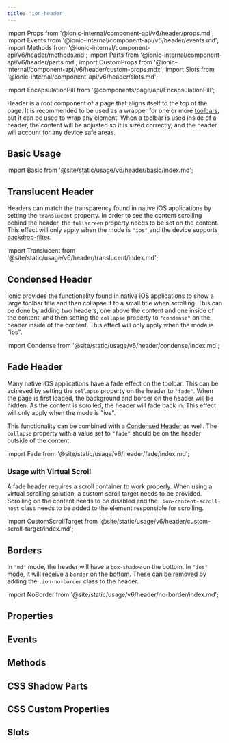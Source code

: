 ```yaml
---
title: 'ion-header'
---
```


import Props from '@ionic-internal/component-api/v6/header/props.md';
import Events from '@ionic-internal/component-api/v6/header/events.md';
import Methods from '@ionic-internal/component-api/v6/header/methods.md';
import Parts from '@ionic-internal/component-api/v6/header/parts.md';
import CustomProps from '@ionic-internal/component-api/v6/header/custom-props.mdx';
import Slots from '@ionic-internal/component-api/v6/header/slots.md';

<head>
  <title>ion-header: Header Parent Component for Ionic Framework Apps</title>
  <meta
    name="description"
    content="Ion-header is a parent component that holds the toolbar. It's important to note that ion-header needs to be the one of the three root elements of a page."
  />
</head>

import EncapsulationPill from '@components/page/api/EncapsulationPill';

Header is a root component of a page that aligns itself to the top of the page. It is recommended to be used as a wrapper for one or more [toolbars](./toolbar), but it can be used to wrap any element. When a toolbar is used inside of a header, the content will be adjusted so it is sized correctly, and the header will account for any device safe areas.

## Basic Usage

import Basic from '@site/static/usage/v6/header/basic/index.md';

<Basic />

## Translucent Header

Headers can match the transparency found in native iOS applications by setting the `translucent` property. In order to see the content scrolling behind the header, the `fullscreen` property needs to be set on the content. This effect will only apply when the mode is `"ios"` and the device supports [backdrop-filter](https://developer.mozilla.org/en-US/docs/Web/CSS/backdrop-filter#browser_compatibility).

import Translucent from '@site/static/usage/v6/header/translucent/index.md';

<Translucent />

## Condensed Header

Ionic provides the functionality found in native iOS applications to show a large toolbar title and then collapse it to a small title when scrolling. This can be done by adding two headers, one above the content and one inside of the content, and then setting the `collapse` property to `"condense"` on the header inside of the content. This effect will only apply when the mode is "ios".

import Condense from '@site/static/usage/v6/header/condense/index.md';

<Condense />

## Fade Header

Many native iOS applications have a fade effect on the toolbar. This can be achieved by setting the `collapse` property on the header to `"fade"`. When the page is first loaded, the background and border on the header will be hidden. As the content is scrolled, the header will fade back in. This effect will only apply when the mode is "ios".

This functionality can be combined with a [Condensed Header](#condensed-header) as well. The `collapse` property with a value set to `"fade"` should be on the header outside of the content.

import Fade from '@site/static/usage/v6/header/fade/index.md';

<Fade />

### Usage with Virtual Scroll

A fade header requires a scroll container to work properly. When using a virtual scrolling solution, a custom scroll target needs to be provided. Scrolling on the content needs to be disabled and the `.ion-content-scroll-host` class needs to be added to the element responsible for scrolling.

import CustomScrollTarget from '@site/static/usage/v6/header/custom-scroll-target/index.md';

<CustomScrollTarget />

## Borders

In `"md"` mode, the header will have a `box-shadow` on the bottom. In `"ios"` mode, it will receive a `border` on the bottom. These can be removed by adding the `.ion-no-border` class to the header.

import NoBorder from '@site/static/usage/v6/header/no-border/index.md';

<NoBorder />

## Properties

<Props />

## Events

<Events />

## Methods

<Methods />

## CSS Shadow Parts

<Parts />

## CSS Custom Properties

<CustomProps />

## Slots

<Slots />
